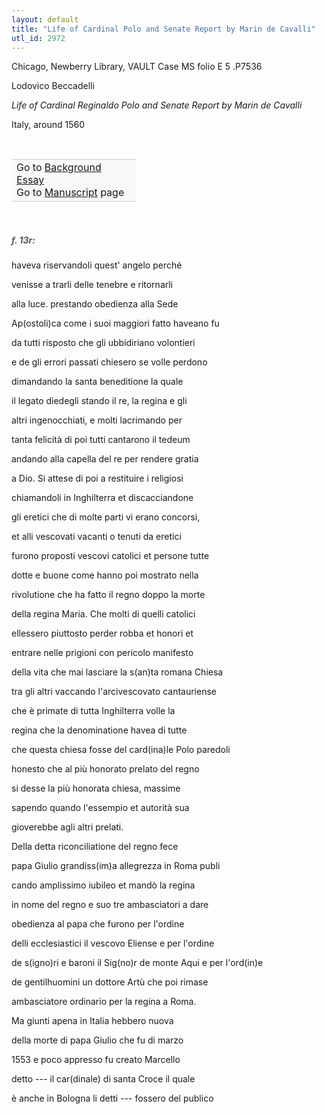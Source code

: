 ```yaml
---
layout: default
title: "Life of Cardinal Polo and Senate Report by Marin de Cavalli"
utl_id: 2972
---
```



Chicago, Newberry Library, VAULT Case MS folio E 5 .P7536


Lodovico Beccadelli


*Life of Cardinal Reginaldo Polo and Senate Report by Marin de Cavalli*


Italy, around 1560


 

<table border="0.5" cellpadding="1" cellspacing="1" style="width: 200px; background-color:#F8F8F8;"><tbody style="border-color:#ccc"><tr style="border-color:#ccc"><td>Go to <a href="https://centerfordigitalhumanities.github.io/Newberry-Italian-paleography/essay/034" target="_blank">Background Essay</a><br />
			Go to <a href="https://centerfordigitalhumanities.github.io/Newberry-Italian-paleography/www/record.html?id=034" target="_blank">Manuscript</a> page</td>
</tr></tbody></table>
 


<h5 style="color:#555;">f. 13r:</h5>

haveva riservandoli quest' angelo perché


venisse a trarli delle tenebre e ritornarli


alla luce. prestando obedienza alla Sede


Ap(ostoli)ca come i suoi maggiori fatto haveano fu


da tutti risposto che gli ubbidiriano volontieri


e de gli errori passati chiesero se volle perdono


dimandando la santa beneditione la quale


il legato diedegli stando il re, la regina e gli


altri ingenocchiati, e molti lacrimando per


tanta felicità di poi tutti cantarono il tedeum


andando alla capella del re per rendere gratia


a Dio. Si attese di poi a restituire i religiosi


chiamandoli in Inghilterra et discacciandone


gli eretici che di molte parti vi erano concorsi,


et alli vescovati vacanti o tenuti da eretici


furono proposti vescovi catolici et persone tutte


dotte e buone come hanno poi mostrato nella


rivolutione che ha fatto il regno doppo la morte


della regina Maria. Che molti di quelli catolici


ellessero piuttosto perder robba et honori et


entrare nelle prigioni con pericolo manifesto


della vita che mai lasciare la s(an)ta romana Chiesa


tra gli altri vaccando l'arcivescovato cantauriense


che è primate di tutta Inghilterra volle la


regina che la denominatione havea di tutte


che questa chiesa fosse del card(ina)le Polo paredoli


honesto che al più honorato prelato del regno


si desse la più honorata chiesa, massime


sapendo quando l'essempio et autorità sua


gioverebbe agli altri prelati.


Della detta riconciliatione del regno fece


papa Giulio grandiss(im)a allegrezza in Roma publi


cando amplissimo iubileo et mandò la regina


in nome del regno e suo tre ambasciatori a dare


obedienza al papa che furono per l'ordine


delli ecclesiastici il vescovo Eliense e per l'ordine


de s(igno)ri e baroni il Sig(no)r de monte Aqui e per l'ord(in)e


de gentilhuomini un dottore Artù che poi rimase


ambasciatore ordinario per la regina a Roma.


Ma giunti apena in Italia hebbero nuova


della morte di papa Giulio che fu di marzo


1553 e poco appresso fu creato Marcello


detto --- il car(dinale) di santa Croce il quale


è anche in Bologna li detti --- fossero del publico

